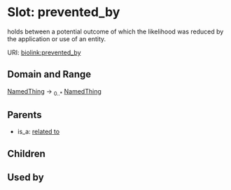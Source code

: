 
# Slot: prevented_by


holds between a potential outcome of which the likelihood was reduced by the application or use of an entity.

URI: [biolink:prevented_by](https://w3id.org/biolink/vocab/prevented_by)


## Domain and Range

[NamedThing](NamedThing.md) ->  <sub>0..*</sub> [NamedThing](NamedThing.md)

## Parents

 *  is_a: [related to](related_to.md)

## Children


## Used by

